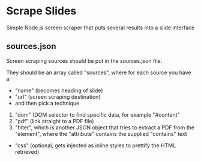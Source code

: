 Scrape Slides
=============

Simple Node.js screen scraper that puts several results into a slide interface

sources.json
------------
Screen scraping sources should be put in the sources.json file.

They should be an array called "sources", where for each source you have a
* "name" (becomes heading of slide)
* "url" (screen scraping destination)
* and then pick a technique
1.  "dom" (DOM selector to find specific data, for example "#content"
2.  "pdf" (link straight to a PDF file)
3.  "filter", which is another JSON object that tries to extract a PDF from
the "element", where the "attribute" contains the supplied "contains" text
* "css" (optional, gets injected as inline styles to prettify the HTML retrieved)

